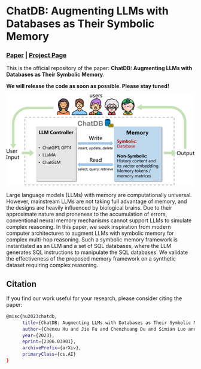 # ChatDB: Augmenting LLMs with Databases as Their Symbolic Memory

### [Paper](https://arxiv.org/abs/2306.03901) | [Project Page](https://chatdatabase.github.io/)

This is the official repository of the paper: **ChatDB: Augmenting LLMs with Databases as Their Symbolic Memory**.

**We will release the code as soon as possible. Please stay tuned!**

![teaser](assets/teaser.png)

Large language models (LLMs) with memory are computationally universal.
However, mainstream LLMs are not taking full advantage of memory, and the designs are heavily influenced by biological brains.
Due to their approximate nature and proneness to the accumulation of errors, conventional neural memory mechanisms cannot support LLMs to simulate complex reasoning.
In this paper, we seek inspiration from modern computer architectures to augment LLMs with symbolic memory for complex multi-hop reasoning.
Such a symbolic memory framework is instantiated as an LLM and a set of SQL databases, where the LLM generates SQL instructions to manipulate the SQL databases.
We validate the effectiveness of the proposed memory framework on a synthetic dataset requiring complex reasoning.

## Citation
If you find our work useful for your research, please consider citing the paper:
```bash
@misc{hu2023chatdb,
      title={ChatDB: Augmenting LLMs with Databases as Their Symbolic Memory},
      author={Chenxu Hu and Jie Fu and Chenzhuang Du and Simian Luo and Junbo Zhao and Hang Zhao},
      year={2023},
      eprint={2306.03901},
      archivePrefix={arXiv},
      primaryClass={cs.AI}
}
```